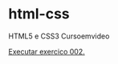 # html-css
 HTML5 e CSS3 Cursoemvideo


<a href="https://matheuszz03.github.io/html-css/exerc/002">Executar exercico 002.</a>